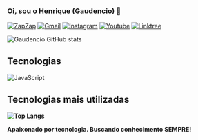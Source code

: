 ### Oi, sou o Henrique (Gaudencio) 👋

[![ZapZap](https://img.shields.io/badge/WhatsApp-25D366?style=for-the-badge&logo=whatsapp&logoColor=white)](Wa.me/5582996701290)
[![Gmail](https://img.shields.io/badge/Gmail-D14836?style=for-the-badge&logo=gmail&logoColor=white)](mailto:gaudencio2006souza@gmail.com?)
[![Instagram](https://img.shields.io/badge/Instagram-E4405F?style=for-the-badge&logo=instagram&logoColor=white)](https://instagram.com/lyon_10k)
[![Youtube](https://img.shields.io/badge/YouTube-FF0000?style=for-the-badge&logo=youtube&logoColor=white)](https://www.youtube.com/channel/UCrWM-H43fCJBL1DiS5HtvEg)
[![Linktree](https://img.shields.io/badge/linktree-39E09B?style=for-the-badge&logo=linktree&logoColor=white)](linkr.bio/gaudencio6)

![Gaudencio GitHub stats](https://github-readme-stats.vercel.app/api?username=devgaudencio&show_icons=true&theme=radical)

## Tecnologias 

![JavaScript](https://img.shields.io/badge/JavaScript-323330?style=for-the-badge&logo=javascript&logoColor=F7DF1E)
<b/>

## Tecnologias mais utilizadas

[![Top Langs](https://github-readme-stats.vercel.app/api/top-langs/?username=anuraghazra)](https://github.com/devgaudencio/github-readme-stats)

Apaixonado por tecnologia. Buscando conhecimento SEMPRE!
